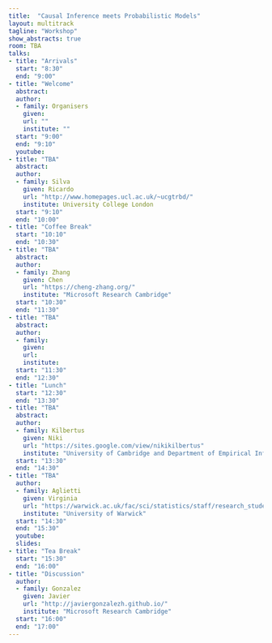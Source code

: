 ```yaml
---
title:  "Causal Inference meets Probabilistic Models"
layout: multitrack
tagline: "Workshop"
show_abstracts: true
room: TBA
talks:
- title: "Arrivals"
  start: "8:30"
  end: "9:00"
- title: "Welcome"    
  abstract:
  author:
  - family: Organisers
    given: 
    url: ""
    institute: ""   
  start: "9:00"
  end: "9:10"
  youtube:
- title: "TBA"
  abstract: 
  author: 
  - family: Silva
    given: Ricardo
    url: "http://www.homepages.ucl.ac.uk/~ucgtrbd/"
    institute: University College London
  start: "9:10"
  end: "10:00"
- title: "Coffee Break"
  start: "10:10"
  end: "10:30"    
- title: "TBA"
  abstract: 
  author:
  - family: Zhang
    given: Chen
    url: "https://cheng-zhang.org/"
    institute: "Microsoft Research Cambridge"
  start: "10:30"
  end: "11:30"
- title: "TBA"
  abstract: 
  author:
  - family:   
    given: 
    url: 
    institute: 
  start: "11:30"
  end: "12:30"
- title: "Lunch"
  start: "12:30"
  end: "13:30"
- title: "TBA"
  abstract: 
  author: 
  - family: Kilbertus
    given: Niki
    url: "https://sites.google.com/view/nikikilbertus"
    institute: "University of Cambridge and Department of Empirical Inference, MPI-IS"
  start: "13:30"
  end: "14:30"
- title: "TBA"
  author:
  - family: Aglietti
    given: Virginia
    url: "https://warwick.ac.uk/fac/sci/statistics/staff/research_students/aglietti/"
    institute: "University of Warwick"
  start: "14:30"
  end: "15:30"
  youtube: 
  slides: 
- title: "Tea Break"
  start: "15:30"
  end: "16:00"
- title: "Discussion"
  author:
  - family: Gonzalez
    given: Javier
    url: "http://javiergonzalezh.github.io/"
    institute: "Microsoft Research Cambridge"
  start: "16:00"
  end: "17:00"
---
```

